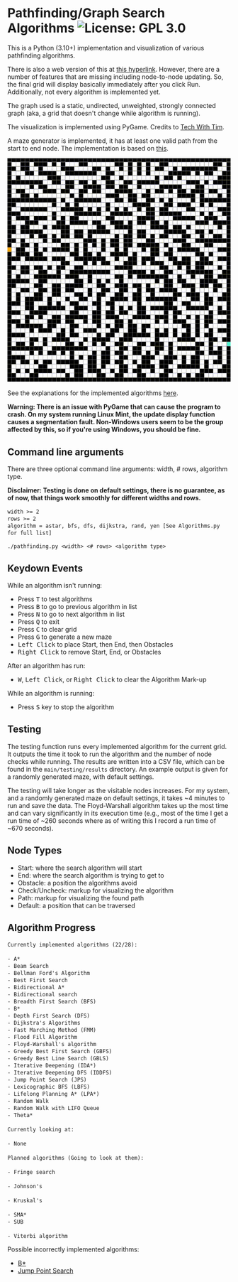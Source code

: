 # Pathfinding/Graph Search Algorithms ![License: GPL 3.0](https://img.shields.io/badge/License-GPL_3.0-red.svg)

This is a Python (3.10+) implementation and visualization of various pathfinding algorithms.

There is also a web version of this at [this hyperlink](https://gurknathe.github.io/Pathfinding-Algorithms). However, there are a number of features that are missing including node-to-node updating. So, the final grid will display basically immediately after you click Run. Additionally, not every algorithm is implemented yet. 

The graph used is a static, undirected, unweighted, strongly connected graph (aka, a grid that doesn't change while algorithm is running).

The visualization is implemented using PyGame. Credits to [Tech With Tim](https://www.youtube.com/watch?v=JtiK0DOeI4A).

A maze generator is implemented, it has at least one valid path from the start to end node. The implementation is based on [this](https://github.com/OrWestSide/python-scripts/blob/master/maze.py).

![A* + Maze](./resources/astar_maze.gif)

See the explanations for the implemented algorithms [here](./resources/AlgorithmExplanations.md).

<strong>Warning: There is an issue with PyGame that can cause the program to crash. On my system running Linux Mint, the update display function causes a segmentation fault. Non-Windows users seem to be the group affected by this, so if you're using Windows, you should be fine.</strong>

## Command line arguments

There are three optional command line arguments: width, # rows, algorithm type.

<strong>Disclaimer: Testing is done on default settings, there is no guarantee, as of now, that things work smoothly for different widths and rows.</strong>

```
width >= 2
rows >= 2
algorithm = astar, bfs, dfs, dijkstra, rand, yen [See Algorithms.py for full list]
```

```
./pathfinding.py <width> <# rows> <algorithm type>
```

## Keydown Events

While an algorithm isn't running:

- Press <kbd>T</kbd> to test algorithms
- Press <kbd>B</kbd> to go to previous algorithm in list
- Press <kbd>N</kbd> to go to next algorithm in list
- Press <kbd>Q</kbd> to exit
- Press <kbd>C</kbd> to clear grid
- Press <kbd>G</kbd> to generate a new maze
- <kbd>Left Click</kbd> to place Start, then End, then Obstacles
- <kbd>Right Click</kbd> to remove Start, End, or Obstacles

After an algorithm has run:

- <kbd>W</kbd>, <kbd>Left Click</kbd>, or <kbd>Right Click</kbd> to clear the Algorithm Mark-up

While an algorithm is running:

- Press <kbd>S</kbd> key to stop the algorithm

## Testing

The testing function runs every implemented algorithm for the current grid. It outputs the time it took to run the algorithm and the number of node checks while running. The results are written into a CSV file, which can be found in the `main/testing/results` directory. An example output is given for a randomly generated maze, with default settings.

The testing will take longer as the visitable nodes increases. For my system, and a randomly generated maze on default settings, it takes ~4 minutes to run and save the data. The Floyd-Warshall algorithm takes up the most time and can vary significantly in its execution time (e.g., most of the time I get a run time of ~260 seconds where as of writing this I record a run time of ~670 seconds).

## Node Types

- Start: where the search algorithm will start
- End: where the search algorithm is trying to get to
- Obstacle: a position the algorithms avoid
- Check/Uncheck: markup for visualizing the algorithm
- Path: markup for visualizing the found path
- Default: a position that can be traversed

## Algorithm Progress

```
Currently implemented algorithms (22/28):

- A*
- Beam Search
- Bellman Ford's Algorithm
- Best First Search
- Bidirectional A*
- Bidirectional search
- Breadth First Search (BFS)
- B*
- Depth First Search (DFS)
- Dijkstra's Algorithms
- Fast Marching Method (FMM)
- Flood Fill Algorithm
- Floyd-Warshall's algorithm
- Greedy Best First Search (GBFS)
- Greedy Best Line Search (GBLS)
- Iterative Deepening (IDA*)
- Iterative Deepening DFS (IDDFS)
- Jump Point Search (JPS)
- Lexicographic BFS (LBFS)
- Lifelong Planning A* (LPA*)
- Random Walk
- Random Walk with LIFO Queue
- Theta*

Currently looking at:

- None

Planned algorithms (Going to look at them):

- Fringe search

- Johnson's

- Kruskal's

- SMA*
- SUB

- Viterbi algorithm

```

Possible incorrectly implemented algorithms:

- [B\*](./resources/b_star.pdf)
- [Jump Point Search](https://en.wikipedia.org/wiki/Jump_point_search)
